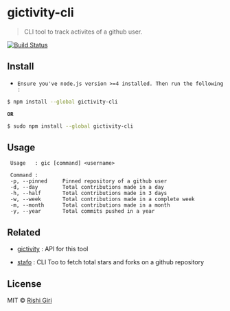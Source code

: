 # gictivity-cli 

> CLI tool to track activites of a github user.

[![Build Status](https://travis-ci.org/CodeDotJS/gictivity-cli.svg?branch=master)](https://travis-ci.org/CodeDotJS/gictivity-cli)

## Install

- `Ensure you've node.js version >=4 installed. Then run the following :`

```sh
$ npm install --global gictivity-cli
```
__`OR`__
```sh
$ sudo npm install --global gictivity-cli
```

## Usage

```
 Usage   : gic [command] <username>

 Command :
 -p, --pinned     Pinned repository of a github user
 -d, --day        Total contributions made in a day
 -h, --half       Total contributions made in 3 days
 -w, --week       Total contributions made in a complete week
 -m, --month      Total contributions made in a month
 -y, --year       Total commits pushed in a year
```

## Related

- [gictivity](https://github.com/CodeDotJS/gictivity) : API for this tool

- [stafo](https://github.com/CodeDotJS/stafo-cli) : CLI Too to fetch total stars and forks on a github repository

## License

MIT &copy; [Rishi Giri](http://rishigiri.com)
